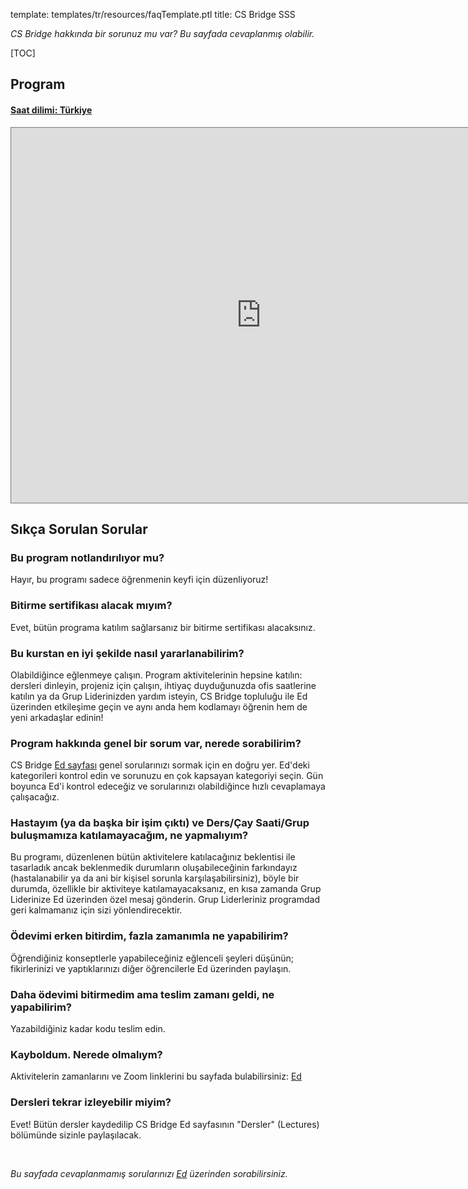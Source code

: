 template: templates/tr/resources/faqTemplate.ptl
title: CS Bridge SSS

*CS Bridge hakkında bir sorunuz mu var? Bu sayfada cevaplanmış olabilir.*

[TOC]

## Program

<div class="panel-group" id="accordion">
  <div class="panel panel-primary">
    <div class="panel-heading">
      <h4 class="panel-title">
        <a data-toggle="collapse" data-parent="#accordion" href="#collapse2">
        Saat dilimi: Türkiye</a>
      </h4>
    </div>
    <div id="collapse2" class="panel-collapse collapse in">
      <div class="panel-body">
        <iframe src="https://calendar.google.com/calendar/embed?height=600&amp;wkst=1&amp;bgcolor=%23ffffff&amp;ctz=Europe%2FIstanbul&amp;src=Y19iNG51cGM3Z3A3anZzNWY5YjByazJ0cjBoa0Bncm91cC5jYWxlbmRhci5nb29nbGUuY29t&amp;color=%23F4511E" style="border:solid 1px #777" width="800" height="600" frameborder="0" scrolling="no"></iframe>
      </div>
    </div>
  </div>
</div>

## Sıkça Sorulan Sorular

### Bu program notlandırılıyor mu?

Hayır, bu programı sadece öğrenmenin keyfi için düzenliyoruz!

### Bitirme sertifikası alacak mıyım?

Evet, bütün programa katılım sağlarsanız bir bitirme sertifikası alacaksınız.

### Bu kurstan en iyi şekilde nasıl yararlanabilirim?

Olabildiğince eğlenmeye çalışın. Program aktivitelerinin hepsine katılın: dersleri dinleyin, projeniz için çalışın, ihtiyaç duyduğunuzda ofis saatlerine katılın ya da Grup Liderinizden yardım isteyin, CS Bridge topluluğu ile Ed üzerinden etkileşime geçin ve aynı anda hem kodlamayı öğrenin hem de yeni arkadaşlar edinin!

### Program hakkında genel bir sorum var, nerede sorabilirim?

CS Bridge [Ed sayfası]({{config['discussion_forum_url']}}) genel sorularınızı sormak için en doğru yer. Ed'deki kategorileri kontrol edin ve sorunuzu en çok kapsayan kategoriyi seçin. Gün boyunca Ed'i kontrol edeceğiz ve sorularınızı olabildiğince hızlı cevaplamaya çalışacağız.

### Hastayım (ya da başka bir işim çıktı) ve Ders/Çay Saati/Grup buluşmamıza katılamayacağım, ne yapmalıyım?

Bu programı, düzenlenen bütün aktivitelere katılacağınız beklentisi ile tasarladık ancak beklenmedik durumların oluşabileceğinin farkındayız (hastalanabilir ya da ani bir kişisel sorunla karşılaşabilirsiniz), böyle bir durumda, özellikle bir aktiviteye katılamayacaksanız, en kısa zamanda Grup Liderinize Ed üzerinden özel mesaj gönderin. Grup Liderleriniz programdad geri kalmamanız için sizi yönlendirecektir. 

### Ödevimi erken bitirdim, fazla zamanımla ne yapabilirim?

Öğrendiğiniz konseptlerle yapabileceğiniz eğlenceli şeyleri düşünün; fikirlerinizi ve yaptıklarınızı diğer öğrencilerle Ed üzerinden paylaşın.

### Daha ödevimi bitirmedim ama teslim zamanı geldi, ne yapabilirim? 

Yazabildiğiniz kadar kodu teslim edin.

### Kayboldum. Nerede olmalıym? 

Aktivitelerin zamanlarını ve Zoom linklerini bu sayfada bulabilirsiniz: [Ed]({{config['discussion_forum_schedule_url']}})

### Dersleri tekrar izleyebilir miyim?

Evet! Bütün dersler kaydedilip CS Bridge Ed sayfasının "Dersler" (Lectures) bölümünde sizinle paylaşılacak.



<br/>

*Bu sayfada cevaplanmamış sorularınızı [Ed]({{config['discussion_forum_url']}}) üzerinden sorabilirsiniz.*
